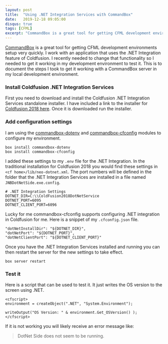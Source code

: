 ```yaml
---
layout: post
title:  "Using .NET Integration Services with CommandBox"
date:   2019-12-18 09:05:00
disqus: true
tags: [CFML]
excerpt: "CommandBox is a great tool for getting CFML development environments setup very quickly. I work with an application that uses the .NET Integration feature of Coldfusion. I recently needed to change that functionality so I needed to get it working in my development environment to test it."
---
```


[CommandBox](https://www.ortussolutions.com/products/commandbox) is a great tool for getting CFML development environments setup very quickly. I work with an application that uses the .NET Integration feature of Coldfusion. I recently needed to change that functionality so I needed to get it working in my development environment to test it. This is to document the steps I took to get it working with a CommandBox server in my local development environment.

### Install Coldfusion .NET Integration Services

First you need to download and install the Coldfusion .NET Integration Services standalone installer. I have included a link to the installer for [Coldfusion 2018 here](https://www.adobe.com/support/coldfusion/downloads.html#cf2018serverinstallers). Once it is downloaded run the installer. 

### Add configuration settings

I am using the [commandbox-dotenv](https://www.forgebox.io/view/commandbox-dotenv) and [commandbox-cfconfig](https://cfconfig.ortusbooks.com/) modules to configure my environment.

```
box install commandbox-dotenv
box install commandbox-cfconfig
```
I added these settings to my `.env` file for the .NET Integration. In the traditional installation for Coldfusion 2018 you would find these settings in `<cf home>/lib/neo-dotnet.xml`. The port numbers will be defined in the folder that the .NET Integration Services are installed in a file named `JNBDotNetSide.exe.config`. 

    # .NET Integration Settings
    DOTNET_DIR=C:\\ColdFusion2018DotNetService
    DOTNET_PORT=6095
    DOTNET_CLIENT_PORT=6096

Lucky for me commandbox-cfconfig supports configuring .NET integration in Coldfusion for me. Here is a snippet of my `.cfconfig.json` file.

    "dotNetInstallDir": "${DOTNET_DIR}",
    "dotNetPort": "${DOTNET_PORT}",
    "dotNetClientPort": "${DOTNET_CLIENT_PORT}"

Once you have the .NET Integration Services installed and running you can then restart the server for the new settings to take effect.

    box server restart

### Test it

Here is a script that can be used to test it. It just writes the OS version to the screen using .NET.

```cfscript
<cfscript>
environment = createObject(".NET", "System.Environment");

writeOutput("OS Version: " & environment.Get_OSVersion() );
</cfscript>
```
If it is not working you will likely receive an error message like:

> DotNet Side does not seem to be running.